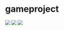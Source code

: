 # gameproject
<img src="https://travis-ci.com/jamer56/gameproject.svg?branch=master">
<img src="https://img.shields.io/github/repo-size/jamer56/gameproject?label=%E5%B0%88%E6%A1%88%E5%A4%A7%E5%B0%8F">
<img src="https://img.shields.io/github/languages/code-size/jamer56/gameproject?label=%E4%BB%A3%E7%A2%BC%E5%A4%A7%E5%B0%8F">

